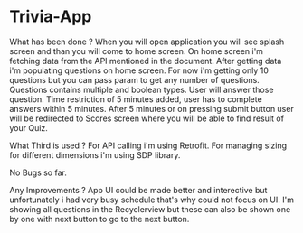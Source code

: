 # Trivia-App

What has been done ?
When you will open application you will see splash screen and than you will come to home screen. 
On home screen i'm fetching data from the API mentioned in the document. 
After getting data i'm populating questions on home screen. For now i'm getting only 10 questions but you can pass param to get any number of questions.
Questions contains multiple and boolean types. 
User will answer those question. Time restriction of 5 minutes added, user has to complete answers within 5 minutes. 
After 5 minutes or on pressing submit button user will be redirected to Scores screen where you will be able to find result of your Quiz.

What Third is used ?
For API calling i'm using Retrofit. For managing sizing for different dimensions i'm using SDP library.

No Bugs so far.

Any Improvements ?
App UI could be made better and interective but unfortunately i had very busy schedule that's why could not focus on UI. 
I'm showing all questions in the Recyclerview but these can also be shown one by one with next button to go to the next button.
